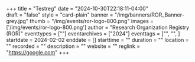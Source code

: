 +++
title = "Testreg" 
date = "2024-10-30T22:18:11-04:00"  
draft = "false" 
style = "card-plain" 
banner = "/img/banners/ROR_Banner-grey.jpg" 
thumb = "/img/events/ror-logo-800.png" 
images = ['/img/events/ror-logo-800.png']
author = "Research Organization Registry (ROR)" 
eventtypes = [""]
eventarchives = ["2024"]
eventtags = ["", "", ]
startdate = 2024-02-02
enddate = []
starttime = ""
duration = ""
location = ""
recorded = ""
description = ""
website = ""
reglink = "https://google.com"
+++


<!-- Post-event content template

## Materials 

- [Slides from event]()

<iframe src=""></iframe>

---

## Recording 

{{< youtube id="" >}}

--- 

--> 

